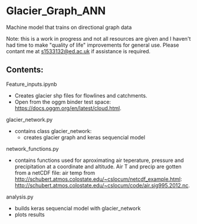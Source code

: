 # Glacier_Graph_ANN
Machine model that trains on directional graph data

Note: this is a work in progress and not all resources are given and I haven't had time to make "quality of life" improvements for general use. Please contant me at s1533132@ed.ac.uk if assistance is required.

## Contents:
Feature_inputs.ipynb
  - Creates glacier shp files for flowlines and catchments. 
  - Open from the oggm binder test space: https://docs.oggm.org/en/latest/cloud.html. 
  
glacier_network.py
  - contains class glacier_network:
    - creates glacier graph and keras sequencial model

network_functions.py
  - contains functions used for aproximating air teperature, pressure and precipitation at a coordinate and altitude. Air T and precip are gotten from a netCDF file: air temp from http://schubert.atmos.colostate.edu/~cslocum/netcdf_example.html: http://schubert.atmos.colostate.edu/~cslocum/code/air.sig995.2012.nc. 

analysis.py
  - builds keras sequencial model with glacier_network
  - plots results

